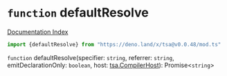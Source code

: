 # `function` defaultResolve

[Documentation Index](../README.md)

```ts
import {defaultResolve} from "https://deno.land/x/tsa@v0.0.48/mod.ts"
```

`function` defaultResolve(specifier: `string`, referrer: `string`, emitDeclarationOnly: `boolean`, host: [tsa.CompilerHost](../interface.CompilerHost/README.md)): Promise\<`string`>

